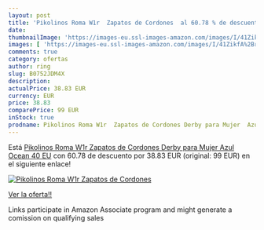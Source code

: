 ```yaml
---
layout: post
title: 'Pikolinos Roma W1r  Zapatos de Cordones  al 60.78 % de descuento'
date: 
thumbnailImage: 'https://images-eu.ssl-images-amazon.com/images/I/41ZikfA%2BrIL._SL200_.jpg'
images: [ 'https://images-eu.ssl-images-amazon.com/images/I/41ZikfA%2BrIL._SL200_.jpg' ]
comments: true
category: ofertas
author: ring
slug: B0752JDM4X
description:
actualPrice: 38.83 EUR
currency: EUR
price: 38.83
comparePrice: 99 EUR
inStock: true
prodname: Pikolinos Roma W1r  Zapatos de Cordones Derby para Mujer  Azul  Ocean   40 EU
---
```


Está [Pikolinos Roma W1r  Zapatos de Cordones Derby para Mujer  Azul  Ocean   40 EU](https://www.amazon.es/dp/B0752JDM4X/?tag=tolees-21) con 60.78 de descuento por 38.83 EUR (original: 99 EUR) en el siguiente enlace!

[![Pikolinos Roma W1r  Zapatos de Cordones ](https://images-eu.ssl-images-amazon.com/images/I/41ZikfA%2BrIL._SL200_.jpg)](https://www.amazon.es/dp/B0752JDM4X/?tag=tolees-21)

[Ver la oferta!!](https://www.amazon.es/dp/B0752JDM4X/?tag=tolees-21)

Links participate in Amazon Associate program and might generate a comission on qualifying sales


